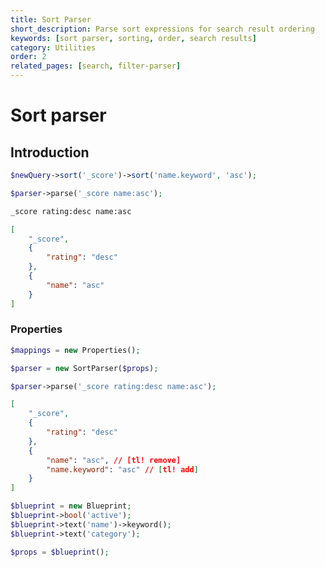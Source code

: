 ```yaml
---
title: Sort Parser
short_description: Parse sort expressions for search result ordering
keywords: [sort parser, sorting, order, search results]
category: Utilities
order: 2
related_pages: [search, filter-parser]
---
```


# Sort parser

## Introduction
```php
$newQuery->sort('_score')->sort('name.keyword', 'asc');
```
```php
$parser->parse('_score name:asc');
```

```bash
_score rating:desc name:asc
```

```json
[
    "_score",
    {
        "rating": "desc"
    },
    {
        "name": "asc"
    }
]
```

### Properties

```php
$mappings = new Properties();

$parser = new SortParser($props);

$parser->parse('_score rating:desc name:asc');
```

```json
[
    "_score",
    {
        "rating": "desc"
    },
    {
        "name": "asc", // [tl! remove]
        "name.keyword": "asc" // [tl! add]
    }
]
```

```php
$blueprint = new Blueprint;
$blueprint->bool('active');
$blueprint->text('name')->keyword();
$blueprint->text('category');

$props = $blueprint();
```
